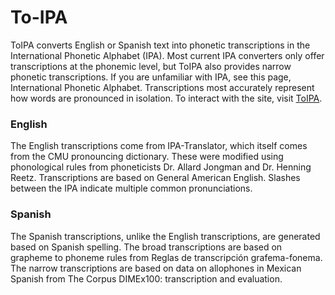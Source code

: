 # To-IPA
ToIPA converts English or Spanish text into phonetic transcriptions in the International Phonetic Alphabet (IPA). Most current IPA converters only offer transcriptions at the phonemic level, but ToIPA also provides narrow phonetic transcriptions. If you are unfamiliar with IPA, see this page, International Phonetic Alphabet. Transcriptions most accurately represent how words are pronounced in isolation. To interact with the site, visit [ToIPA](https://to-ipa.herokuapp.com/).

### English
The English transcriptions come from IPA-Translator, which itself comes from the CMU pronouncing dictionary. These were modified using phonological rules from phoneticists Dr. Allard Jongman and Dr. Henning Reetz. Transcriptions are based on General American English. Slashes between the IPA indicate multiple common pronunciations.

### Spanish
The Spanish transcriptions, unlike the English transcriptions, are generated based on Spanish spelling. The broad transcriptions are based on grapheme to phoneme rules from Reglas de transcripción grafema-fonema. The narrow transcriptions are based on data on allophones in Mexican Spanish from The Corpus DIMEx100: transcription and evaluation.
